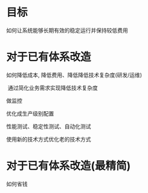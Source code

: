 # 目标

如何让系统能够长期有效的稳定运行并保持较低费用



# 对于已有体系改造

如何降低成本, 降低费用、降低降低技术复杂度(研发/运维)

​	通过简化业务需求实现降低技术复杂度

做监控

优化成生产级别配置

性能测试、稳定性测试、自动化测试

使用新的技术方式优化老的技术方式



# 对于已有体系改造(最精简)

如何省钱